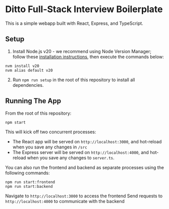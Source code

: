 # Ditto Full-Stack Interview Boilerplate

This is a simple webapp built with React, Express, and TypeScript.

## Setup

1. Install Node.js v20 - we recommend using Node Version Manager; follow these [installation instructions](https://github.com/nvm-sh/nvm?tab=readme-ov-file#install--update-script), then execute the commands below:

```
nvm install v20
nvm alias default v20
```

2. Run `npm run setup` in the root of this repository to install all dependencies.

## Running The App

From the root of this repository:

```
npm start
```

This will kick off two concurrent processes:

- The React app will be served on `http://localhost:3000`, and hot-reload when you save any changes in `/src`
- The Express server will be served on `http://localhost:4000`, and hot-reload when you save any changes to `server.ts`.

You can also run the frontend and backend as separate processes using the following commands:

```
npm run start:frontend
npm run start:backend
```

Navigate to `http://localhost:3000` to access the frontend
Send requests to `http://localhost:4000` to communicate with the backend
